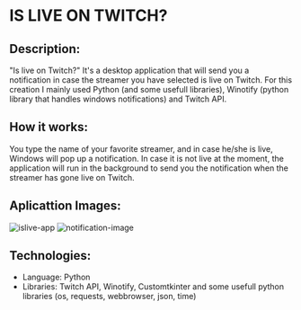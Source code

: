# IS LIVE ON TWITCH?

## Description:
"Is live on Twitch?" It's a desktop application that will send you a notification in case the streamer you have selected is live on Twitch.
For this creation I mainly used Python (and some usefull libraries), Winotify (python library that handles windows notifications) and Twitch API.

## How it works:
You type the name of your favorite streamer, and in case he/she is live, Windows will pop up a notification.
In case it is not live at the moment, the application will run in the background to send you the notification when the streamer has gone live on Twitch.

## Aplicattion Images:
![islive-app](https://github.com/valenradovich/is-live-on-twitch-windows/assets/86897297/58b51b17-66ad-4426-9b9a-d874f1cec0c1)
![notification-image](https://github.com/valenradovich/is-live-on-twitch-windows/assets/86897297/da186606-8cf1-4250-b625-1131e14c2846)

## Technologies:
- Language: Python
- Libraries: Twitch API, Winotify, Customtkinter and some usefull python libraries (os, requests, webbrowser, json, time)
